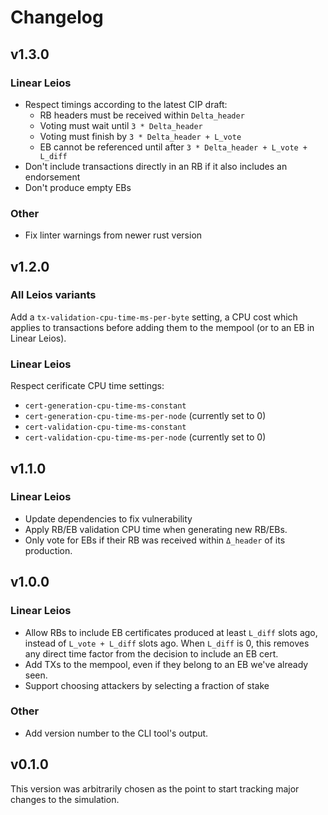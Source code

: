 # Changelog

## v1.3.0

### Linear Leios

- Respect timings according to the latest CIP draft:
	- RB headers must be received within `Delta_header`
	- Voting must wait until `3 * Delta_header`
	- Voting must finish by `3 * Delta_header + L_vote`
	- EB cannot be referenced until after `3 * Delta_header + L_vote + L_diff`
- Don't include transactions directly in an RB if it also includes an endorsement
- Don't produce empty EBs

### Other

- Fix linter warnings from newer rust version

## v1.2.0

### All Leios variants

Add a `tx-validation-cpu-time-ms-per-byte` setting, a CPU cost which applies to transactions before adding them to the mempool (or to an EB in Linear Leios).

### Linear Leios

Respect cerificate CPU time settings:
 - `cert-generation-cpu-time-ms-constant`
 - `cert-generation-cpu-time-ms-per-node` (currently set to 0)
 - `cert-validation-cpu-time-ms-constant`
 - `cert-validation-cpu-time-ms-per-node` (currently set to 0)

## v1.1.0

### Linear Leios

- Update dependencies to fix vulnerability
- Apply RB/EB validation CPU time when generating new RB/EBs.
- Only vote for EBs if their RB was received within `Δ_header` of its production.

## v1.0.0

### Linear Leios

- Allow RBs to include EB certificates produced at least `L_diff` slots ago, instead of `L_vote + L_diff` slots ago. When `L_diff` is 0, this removes any direct time factor from the decision to include an EB cert.
- Add TXs to the mempool, even if they belong to an EB we've already seen.
- Support choosing attackers by selecting a fraction of stake

### Other

- Add version number to the CLI tool's output.

## v0.1.0

This version was arbitrarily chosen as the point to start tracking major changes to the simulation. 